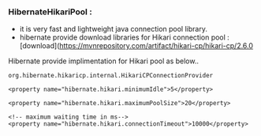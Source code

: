 ### HibernateHikariPool :
      
- it is very fast and lightweight java connection pool library.
- hibernate provide download libraries for Hikari connection pool : [download](https://mvnrepository.com/artifact/hikari-cp/hikari-cp/2.6.0

Hibernate provide implimentation for Hikari pool as below..
``` 
org.hibernate.hikaricp.internal.HikariCPConnectionProvider
```

```
<property name="hibernate.hikari.minimumIdle">5</property> 
		
<property name="hibernate.hikari.maximumPoolSize">20</property> 
		
<!-- maximum waiting time in ms-->
<property name="hibernate.hikari.connectionTimeout">10000</property>
	
```

